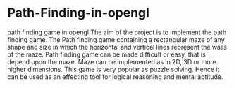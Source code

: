 # Path-Finding-in-opengl
path finding game in opengl
The aim of the project is to implement the path finding game. The Path finding game containing a rectangular maze of any shape and size in which the horizontal and vertical lines represent the walls of the maze. Path finding game can be made difficult or easy, that is depend upon the maze. Maze can be implemented as in 2D, 3D or more higher dimensions. 
This game is very popular as puzzle solving. Hence it can be used as an effecting tool for logical reasoning and mental aptitude.
